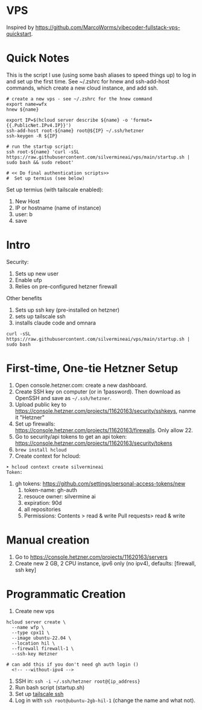 # VPS
Inspired by https://github.com/MarcoWorms/vibecoder-fullstack-vps-quickstart.

# Quick Notes
This is the script I use (using some bash aliases to speed things up) to log in and set up the first time.
See ~/.zshrc for hnew and ssh-add-host commands, which create a new cloud instance, and add ssh.
```
# create a new vps - see ~/.zshrc for the hnew command
export name=wfx
hnew ${name}

export IP=$(hcloud server describe ${name} -o 'format={{.PublicNet.IPv4.IP}}')
ssh-add-host root-${name} root@${IP} ~/.ssh/hetzner
ssh-keygen -R ${IP}

# run the startup script:
ssh root-${name} 'curl -sSL https://raw.githubusercontent.com/silvermineai/vps/main/startup.sh | sudo bash && sudo reboot'

# << Do final authentication scripts>>
#  Set up termius (see below)
```
Set up termius (with tailscale enabled):
1. New Host
1. IP or hostname (name of instance)
1. user: b
1. save


# Intro
Security:
1. Sets up new user 
1. Enable ufp
1. Relies on pre-configured hetzner firewall

Other benefits
1. Sets up ssh key (pre-installed on hetzner)
1. sets up tailscale ssh
1. installs claude code and omnara

```
curl -sSL https://raw.githubusercontent.com/silvermineai/vps/main/startup.sh | sudo bash
```

# First-time, One-tie Hetzner Setup
1. Open console.hetzner.com: create a new dashboard.
1. Create SSH key on computer (or in 1password). Then download as OpenSSH and save as `~/.ssh/hetzner`.
1. Upload public key to https://console.hetzner.com/projects/11620163/security/sshkeys, nanme it "Hetzner"
1. Set up firewalls: https://console.hetzner.com/projects/11620163/firewalls. Only allow 22.
1. Go to security/api tokens to get an api token: https://console.hetzner.com/projects/11620163/security/tokens
1. `brew install hcloud`
1. Create context for hcloud:
```
➤ hcloud context create silvermineai
Token:
```
1. gh tokens: https://github.com/settings/personal-access-tokens/new
    1. token-name: gh-auth
    1. resouce owner: silvermine ai
    1. expiration: 90d
    1. all repositories
    1. Permissions: 
        Contents > read & write
        Pull requests> read & write


# Manual creation
1. Go to https://console.hetzner.com/projects/11620163/servers
1. Create new 2 GB, 2 CPU instance, ipv6 only (no ipv4), defaults: [firewall, ssh key]

# Programmatic Creation
1. Create new vps
```
hcloud server create \
  --name wfp \
  --type cpx11 \
  --image ubuntu-22.04 \
  --location hil \
  --firewall firewall-1 \
  --ssh-key Hetzner 

# can add this if you don't need gh auth login ()
  <!-- --without-ipv4 -->
```
1. SSH in: `ssh -i ~/.ssh/hetzner root@{ip_address}`
1. Run bash script (startup.sh)
1. Set up [tailscale ssh](https://tailscale.com/kb/1193/tailscale-ssh)
1. Log in with `ssh root@ubuntu-2gb-hil-1` (change the name and what not).


